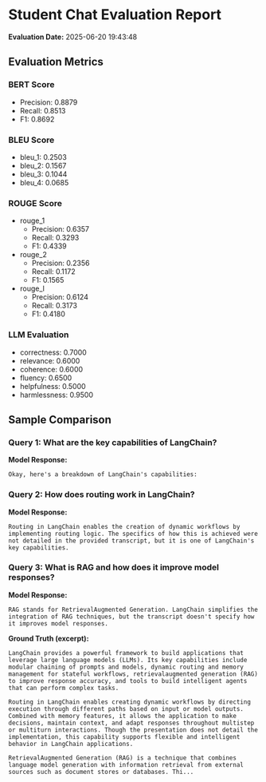 # Student Chat Evaluation Report
**Evaluation Date:** 2025-06-20 19:43:48

## Evaluation Metrics
### BERT Score
- Precision: 0.8879
- Recall: 0.8513
- F1: 0.8692

### BLEU Score
- bleu_1: 0.2503
- bleu_2: 0.1567
- bleu_3: 0.1044
- bleu_4: 0.0685

### ROUGE Score
- rouge_1
  - Precision: 0.6357
  - Recall: 0.3293
  - F1: 0.4339
- rouge_2
  - Precision: 0.2356
  - Recall: 0.1172
  - F1: 0.1565
- rouge_l
  - Precision: 0.6124
  - Recall: 0.3173
  - F1: 0.4180

### LLM Evaluation
- correctness: 0.7000
- relevance: 0.6000
- coherence: 0.6000
- fluency: 0.6500
- helpfulness: 0.5000
- harmlessness: 0.9500

## Sample Comparison

### Query 1: What are the key capabilities of LangChain?
**Model Response:**
```
Okay, here's a breakdown of LangChain's capabilities:
```

### Query 2: How does routing work in LangChain?
**Model Response:**
```
Routing in LangChain enables the creation of dynamic workflows by implementing routing logic. The specifics of how this is achieved were not detailed in the provided transcript, but it is one of LangChain's key capabilities.
```

### Query 3: What is RAG and how does it improve model responses?
**Model Response:**
```
RAG stands for RetrievalAugmented Generation. LangChain simplifies the integration of RAG techniques, but the transcript doesn't specify how it improves model responses.
```

**Ground Truth (excerpt):**
```
LangChain provides a powerful framework to build applications that leverage large language models (LLMs). Its key capabilities include modular chaining of prompts and models, dynamic routing and memory management for stateful workflows, retrievalaugmented generation (RAG) to improve response accuracy, and tools to build intelligent agents that can perform complex tasks.

Routing in LangChain enables creating dynamic workflows by directing execution through different paths based on input or model outputs. Combined with memory features, it allows the application to make decisions, maintain context, and adapt responses throughout multistep or multiturn interactions. Though the presentation does not detail the implementation, this capability supports flexible and intelligent behavior in LangChain applications.

RetrievalAugmented Generation (RAG) is a technique that combines language model generation with information retrieval from external sources such as document stores or databases. Thi...
```
